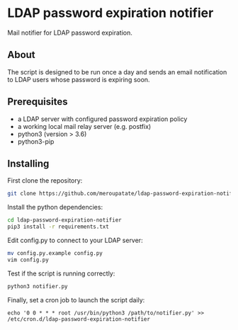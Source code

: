 # LDAP password expiration notifier

Mail notifier for LDAP password expiration.

## About

The script is designed to be run once a day and sends an email notification to LDAP users whose password is expiring soon.

## Prerequisites

- a LDAP server with configured password expiration policy
- a working local mail relay server (e.g. postfix)
- python3 (version > 3.6)
- python3-pip

## Installing

First clone the repository:
```bash
git clone https://github.com/meroupatate/ldap-password-expiration-notifier.git
```

Install the python dependencies:
```bash
cd ldap-password-expiration-notifier
pip3 install -r requirements.txt
```

Edit config.py to connect to your LDAP server:
```bash
mv config.py.example config.py
vim config.py
```

Test if the script is running correctly:
```bash
python3 notifier.py
```

Finally, set a cron job to launch the script daily:
```
echo '0 0 * * * root /usr/bin/python3 /path/to/notifier.py' >> /etc/cron.d/ldap-password-expiration-notifier
```
